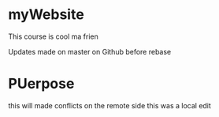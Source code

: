 # myWebsite

This course is cool ma frien

Updates made on master on Github before rebase

# PUerpose

this will made conflicts on the remote side
this was a local edit
